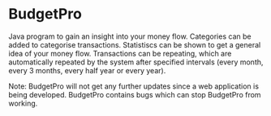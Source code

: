 # BudgetPro
Java program to gain an insight into your money flow. Categories can be added to categorise transactions. Statistiscs can be shown to get a general idea of your money flow. Transactions can be repeating, which are automatically repeated  by the system after specified intervals (every month, every 3 months, every half year or every year). 

Note: BudgetPro will not get any further updates since a web application is being developed. BudgetPro contains bugs which can stop BudgetPro from working.
